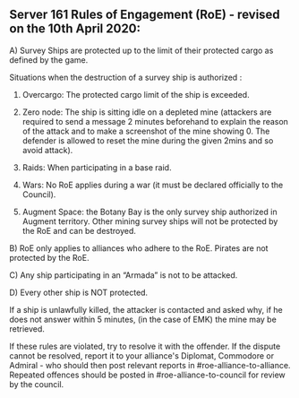 ## Server 161 Rules of Engagement (RoE) - revised on the 10th April 2020:

A) Survey Ships are protected up to the limit of their protected cargo as defined by the game.

Situations when the destruction of a survey ship is authorized :

1. Overcargo: The protected cargo limit of the ship is exceeded.

2. Zero node: The ship is sitting idle on a depleted mine (attackers are required to send a message 2 minutes beforehand to explain the reason of the attack and to make a screenshot of the mine showing 0. The defender is allowed to reset the mine during the given 2mins and so avoid attack). 

3. Raids: When participating in a base raid.

4. Wars: No RoE applies during a war (it must be declared officially to the Council). 

5. Augment Space: the Botany Bay is the only survey ship authorized in Augment territory. Other mining survey ships will not be protected by the RoE and can be destroyed.

B) RoE only applies to alliances who adhere to the RoE. Pirates are not protected by the RoE.

C) Any ship participating in an “Armada” is not to be attacked.

D) Every other ship is NOT protected.

If a ship is unlawfully killed, the attacker is contacted and asked why, if he does not answer within 5 minutes, (in the case of EMK) the mine may be retrieved. 

If these rules are violated, try to resolve it with the offender. If the dispute cannot be resolved, report it to your alliance's Diplomat, Commodore or Admiral - who should then post relevant reports in #roe-alliance-to-alliance. Repeated offences should be posted in #roe-alliance-to-council for review by the council.
